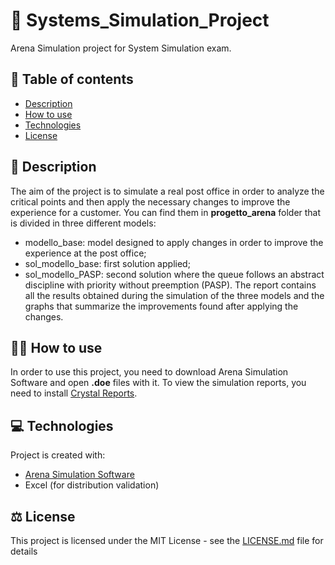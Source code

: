 # :post_office: Systems_Simulation_Project
Arena Simulation project for System Simulation exam.


##  :pencil: Table of contents
* [Description](#description)
* [How to use](#how-to-use)
* [Technologies](#technologies)
* [License](#license)


## :pushpin: Description <a name="description"/>
The aim of the project is to simulate a real post office in order to analyze the critical points and then apply the necessary changes to improve the experience for a customer. You can find them in **progetto_arena** folder that is divided in three different models:
* modello_base: model designed to apply changes in order to improve the experience at the post office;
* sol_modello_base: first solution applied;
* sol_modello_PASP: second solution where the queue follows an abstract discipline with priority without preemption (PASP).
The report contains all the results obtained during the simulation of the three models and the graphs that summarize the improvements found after applying the changes.

## :man_technologist: How to use <a name="how-to-use"/>
In order to use this project, you need to download Arena Simulation Software and open **.doe** files with it. 
To view the simulation reports, you need to install [Crystal Reports](http://info.arenasimulation.com/blog/crystal-reports-in-16.1).

## :computer: Technologies <a name="technologies"/>
Project is created with:
* [Arena Simulation Software](https://www.rockwellautomation.com/it-it/products/software/arena-simulation.html)
* Excel (for distribution validation)


## :balance_scale: License <a name="license"/>
This project is licensed under the MIT License - see the [LICENSE.md](LICENSE) file for details
